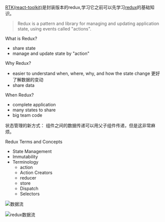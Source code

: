 [RTK(react-toolkit)](https://redux-toolkit.js.org/introduction/getting-started)是封装版本的redux,学习它之前可以先学习[redux](https://redux.js.org/tutorials/essentials/part-1-overview-concepts)的基础知识。


> Redux is a pattern and library for managing and updating application state, using events called "actions".

What is Redux?
- share state 
- manage and update state by "action"


Why Redux?
-  easier to understand when, where, why, and how the state change 更好了解数据的变动
-  share data
  
When Redux?
- complete application
- many states to share
- big team code 

状态管理的新方式： 
   组件之间的数据传递可以用父子组件传递，但是这非常麻烦。


Redux Terms and Concepts
- State Management
- Immutability
- Terminology
  - action
  - Action Creators
  - reducer
  - store
  - Dispatch
  - Selectors







![数据流](https://redux.js.org/assets/images/one-way-data-flow-04fe46332c1ccb3497ecb04b94e55b97.png)

![redux数据流](https://redux.js.org/assets/images/ReduxDataFlowDiagram-49fa8c3968371d9ef6f2a1486bd40a26.gif)
